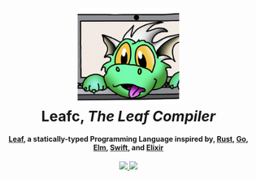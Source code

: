 <div id="top"></div>

<!-- PROJECT SHIELDS -->

<h1 align="center">
    <a href="https://github.com/pulanski/leafc"><img src="assets/img/logo.png" alt="Rustub logo" width="200" href></a>
    <br>
    Leafc, <em>The Leaf Compiler</em>
    <br>
</h1>

<h4 align="center"><a href="https://leaf.dev">Leaf</a>, a statically-typed Programming Language inspired by, <a href="https://rust-lang/rust" target="_blank">Rust</a>, <a href="https://go.dev" target="_blank">Go</a>, <a href="https://elm-lang.org" target="_blank">Elm</a>, <a href="https://swift.org" target="_blank">Swift</a>, and <a href="https://elixir-lang.org" target="_blank">Elixir</a></h4>

<p align="center">
    <a href="https://github.com/pulanski/leaf/releases">
        <img src="https://img.shields.io/github/v/release/orhun/git-cliff?style=flat&labelColor=1C2C2E&color=00F88F&logo=GitHub&logoColor=white">
        <!-- <img src="https://img.shields.io/github/v/release/pulanski/leaf?style=flat&labelColor=1C2C2E&color=C96329&logo=GitHub&logoColor=white"> -->
    </a>
    <a href="https://crates.io/crates/compiler/leafc">
        <img src="https://img.shields.io/crates/v/git-cliff?style=flat&labelColor=1C2C2E&color=00F88F&logo=Rust&logoColor=white">
        <!-- <img src="https://img.shields.io/crates/v/leafc?style=flat&labelColor=1C2C2E&color=00F88F&logo=Rust&logoColor=white"> -->
    </a>
</p>

<!-- Build Status, a matrix of build statuses for the compiler being cross compiled to different platforms -->

<!--

|                            | **Architecture** |                                                                                       **Build**                                                                                       |
| -------------------------- | :--------------: | :-----------------------------------------------------------------------------------------------------------------------------------------------------------------------------------: |
| **macOS**                  |      x86_64      |                  [![Build Status](https://ci.swift.org/job/oss-swift-package-macos/lastCompletedBuild/badge/icon)](https://ci.swift.org/job/oss-swift-package-macos)                  |
| **Ubuntu 18.04**           |      x86_64      |           [![Build Status](https://ci.swift.org/job/oss-swift-package-ubuntu-18_04/lastCompletedBuild/badge/icon)](https://ci.swift.org/job/oss-swift-package-ubuntu-18_04)           |
| **Ubuntu 20.04**           |      x86_64      |           [![Build Status](https://ci.swift.org/job/oss-swift-package-ubuntu-20_04/lastCompletedBuild/badge/icon)](https://ci.swift.org/job/oss-swift-package-ubuntu-20_04)           |
| **Ubuntu 20.04**           |     AArch64      |   [![Build Status](https://ci.swift.org/job/oss-swift-package-ubuntu-20_04-aarch64/lastCompletedBuild/badge/icon)](https://ci.swift.org/job/oss-swift-package-ubuntu-20_04-aarch64)   |
| **Ubuntu 22.04**           |      x86_64      |           [![Build Status](https://ci.swift.org/job/oss-swift-package-ubuntu-22_04/lastCompletedBuild/badge/icon)](https://ci.swift.org/job/oss-swift-package-ubuntu-22_04)           |
| **Ubuntu 22.04**           |     AArch64      |   [![Build Status](https://ci.swift.org/job/oss-swift-package-ubuntu-22_04-aarch64/lastCompletedBuild/badge/icon)](https://ci.swift.org/job/oss-swift-package-ubuntu-22_04-aarch64)   |
| **CentOS 7**               |      x86_64      |               [![Build Status](https://ci.swift.org/job/oss-swift-package-centos-7/lastCompletedBuild/badge/icon)](https://ci.swift.org/job/oss-swift-package-centos-7)               |
| **Amazon Linux 2**         |      x86_64      |         [![Build Status](https://ci.swift.org/job/oss-swift-package-amazon-linux-2/lastCompletedBuild/badge/icon)](https://ci.swift.org/job/oss-swift-package-amazon-linux-2)         |
| **Amazon Linux 2**         |     AArch64      | [![Build Status](https://ci.swift.org/job/oss-swift-package-amazon-linux-2-aarch64/lastCompletedBuild/badge/icon)](https://ci.swift.org/job/oss-swift-package-amazon-linux-2-aarch64) |
| **Universal Base Image 9** |      x86_64      |                  [![Build Status](https://ci.swift.org/job/oss-swift-package-ubi-9/lastCompletedBuild/badge/icon)](https://ci.swift.org/job/oss-swift-package-ubi-9)                  |

-->

